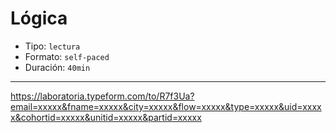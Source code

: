 # Lógica

* Tipo: `lectura`
* Formato: `self-paced`
* Duración: `40min`

***

https://laboratoria.typeform.com/to/R7f3Ua?email=xxxxx&fname=xxxxx&city=xxxxx&flow=xxxxx&type=xxxxx&uid=xxxxx&cohortid=xxxxx&unitid=xxxxx&partid=xxxxx
